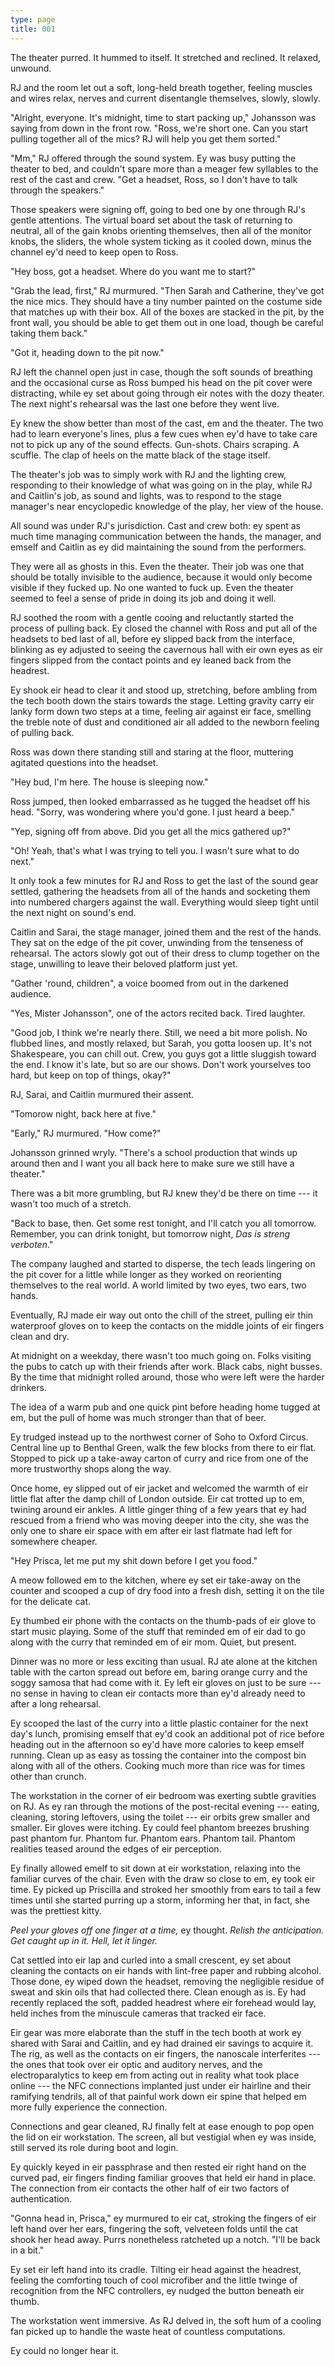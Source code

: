 ```yaml
---
type: page
title: 001
---
```


The theater purred. It hummed to itself. It stretched and reclined. It relaxed, unwound.

RJ and the room let out a soft, long-held breath together, feeling muscles and wires relax, nerves and current disentangle themselves, slowly, slowly.

"Alright, everyone. It's midnight, time to start packing up," Johansson was saying from down in the front row. "Ross, we're short one. Can you start pulling together all of the mics? RJ will help you get them sorted."

"Mm," RJ offered through the sound system. Ey was busy putting the theater to bed, and couldn't spare more than a meager few syllables to the rest of the cast and crew. "Get a headset, Ross, so I don't have to talk through the speakers."

Those speakers were signing off, going to bed one by one through RJ's gentle attentions. The virtual board set about the task of returning to neutral, all of the gain knobs orienting themselves, then all of the monitor knobs, the sliders, the whole system ticking as it cooled down, minus the channel ey'd need to keep open to Ross.

"Hey boss, got a headset. Where do you want me to start?"

"Grab the lead, first," RJ murmured. "Then Sarah and Catherine, they've got the nice mics. They should have a tiny number painted on the costume side that matches up with their box. All of the boxes are stacked in the pit, by the front wall, you should be able to get them out in one load, though be careful taking them back."

"Got it, heading down to the pit now."

RJ left the channel open just in case, though the soft sounds of breathing and the occasional curse as Ross bumped his head on the pit cover were distracting, while ey set about going through eir notes with the dozy theater. The next night's rehearsal was the last one before they went live.

Ey knew the show better than most of the cast, em and the theater. The two had to learn everyone's lines, plus a few cues when ey'd have to take care not to pick up any of the sound effects. Gun-shots. Chairs scraping. A scuffle. The clap of heels on the matte black of the stage itself.

The theater's job was to simply work with RJ and the lighting crew, responding to their knowledge of what was going on in the play, while RJ and Caitlin's job, as sound and lights, was to respond to the stage manager's near encyclopedic knowledge of the play, her view of the house.

All sound was under RJ's jurisdiction. Cast and crew both: ey spent as much time managing communication between the hands, the manager, and emself and Caitlin as ey did maintaining the sound from the performers.

They were all as ghosts in this. Even the theater. Their job was one that should be totally invisible to the audience, because it would only become visible if they fucked up. No one wanted to fuck up. Even the theater seemed to feel a sense of pride in doing its job and doing it well.

RJ soothed the room with a gentle cooing and reluctantly started the process of pulling back. Ey closed the channel with Ross and put all of the headsets to bed last of all, before ey slipped back from the interface, blinking as ey adjusted to seeing the cavernous hall with eir own eyes as eir fingers slipped from the contact points and ey leaned back from the headrest.

Ey shook eir head to clear it and stood up, stretching, before ambling from the tech booth down the stairs towards the stage. Letting gravity carry eir lanky form down two steps at a time, feeling air against eir face, smelling the treble note of dust and conditioned air all added to the newborn feeling of pulling back.

Ross was down there standing still and staring at the floor, muttering agitated questions into the headset.

"Hey bud, I'm here. The house is sleeping now."

Ross jumped, then looked embarrassed as he tugged the headset off his head. "Sorry, was wondering where you'd gone. I just heard a beep."

"Yep, signing off from above. Did you get all the mics gathered up?"

"Oh! Yeah, that's what I was trying to tell you. I wasn't sure what to do next."

It only took a few minutes for RJ and Ross to get the last of the sound gear settled, gathering the headsets from all of the hands and socketing them into numbered chargers against the wall. Everything would sleep tight until the next night on sound's end.

Caitlin and Sarai, the stage manager, joined them and the rest of the hands. They sat on the edge of the pit cover, unwinding from the tenseness of rehearsal. The actors slowly got out of their dress to clump together on the stage, unwilling to leave their beloved platform just yet.

"Gather 'round, children", a voice boomed from out in the darkened audience.

"Yes, Mister Johansson", one of the actors recited back. Tired laughter.

"Good job, I think we're nearly there. Still, we need a bit more polish. No flubbed lines, and mostly relaxed, but Sarah, you gotta loosen up. It's not Shakespeare, you can chill out. Crew, you guys got a little sluggish toward the end. I know it's late, but so are our shows. Don't work yourselves too hard, but keep on top of things, okay?"

RJ, Sarai, and Caitlin murmured their assent.

"Tomorow night, back here at five."

"Early," RJ murmured. "How come?"

Johansson grinned wryly. "There's a school production that winds up around then and I want you all back here to make sure we still have a theater."

There was a bit more grumbling, but RJ knew they'd be there on time --- it wasn't too much of a stretch.

"Back to base, then. Get some rest tonight, and I'll catch you all tomorrow. Remember, you can drink tonight, but tomorrow night, *Das is streng verboten*."

The company laughed and started to disperse, the tech leads lingering on the pit cover for a little while longer as they worked on reorienting themselves to the real world. A world limited by two eyes, two ears, two hands.

Eventually, RJ made eir way out onto the chill of the street, pulling eir thin waterproof gloves on to keep the contacts on the middle joints of eir fingers clean and dry.

At midnight on a weekday, there wasn't too much going on. Folks visiting the pubs to catch up with their friends after work. Black cabs, night busses. By the time that midnight rolled around, those who were left were the harder drinkers.

The idea of a warm pub and one quick pint before heading home tugged at em, but the pull of home was much stronger than that of beer.

Ey trudged instead up to the northwest corner of Soho to Oxford Circus. Central line up to Benthal Green, walk the few blocks from there to eir flat. Stopped to pick up a take-away carton of curry and rice from one of the more trustworthy shops along the way.

Once home, ey slipped out of eir jacket and welcomed the warmth of eir little flat after the damp chill of London outside. Eir cat trotted up to em, twining around eir ankles. A little ginger thing of a few years that ey had rescued from a friend who was moving deeper into the city, she was the only one to share eir space with em after eir last flatmate had left for somewhere cheaper.

"Hey Prisca, let me put my shit down before I get you food."

A meow followed em to the kitchen, where ey set eir take-away on the counter and scooped a cup of dry food into a fresh dish, setting it on the tile for the delicate cat.

Ey thumbed eir phone with the contacts on the thumb-pads of eir glove to start music playing. Some of the stuff that reminded em of eir dad to go along with the curry that reminded em of eir mom. Quiet, but present.

Dinner was no more or less exciting than usual. RJ ate alone at the kitchen table with the carton spread out before em, baring orange curry and the soggy samosa that had come with it. Ey left eir gloves on just to be sure --- no sense in having to clean eir contacts more than ey'd already need to after a long rehearsal.

Ey scooped the last of the curry into a little plastic container for the next day's lunch, promising emself that ey'd cook an additional pot of rice before heading out in the afternoon so ey'd have more calories to keep emself running. Clean up as easy as tossing the container into the compost bin along with all of the others. Cooking much more than rice was for times other than crunch.

The workstation in the corner of eir bedroom was exerting subtle gravities on RJ. As ey ran through the motions of the post-recital evening --- eating, cleaning, storing leftovers, using the toilet --- eir orbits grew smaller and smaller. Eir gloves were itching. Ey could feel phantom breezes brushing past phantom fur. Phantom fur. Phantom ears. Phantom tail. Phantom realities teased around the edges of eir perception.

Ey finally allowed emelf to sit down at eir workstation, relaxing into the familiar curves of the chair. Even with the draw so close to em, ey took eir time. Ey picked up Priscilla and stroked her smoothly from ears to tail a few times until she started purring up a storm, informing her that, in fact, she was the prettiest kitty.

*Peel your gloves off one finger at a time,* ey thought. *Relish the anticipation. Get caught up in it. Hell, let it linger.*

Cat settled into eir lap and curled into a small crescent, ey set about cleaning the contacts on eir hands with lint-free paper and rubbing alcohol. Those done, ey wiped down the headset, removing the negligible residue of sweat and skin oils that had collected there. Clean enough as is. Ey had recently replaced the soft, padded headrest where eir forehead would lay, held inches from the minuscule cameras that tracked eir face.

Eir gear was more elaborate than the stuff in the tech booth at work ey shared with Sarai and Caitlin, and ey had drained eir savings to acquire it. The rig, as well as the contacts on eir fingers, the nanoscale interferites --- the ones that took over eir optic and auditory nerves, and the electroparalytics to keep em from acting out in reality what took place online --- the NFC connections implanted just under eir hairline and their ramifying tendrils, all of that painful work down eir spine that helped em more fully experience the connection.

Connections and gear cleaned, RJ finally felt at ease enough to pop open the lid on eir workstation. The screen, all but vestigial when ey was inside, still served its role during boot and login.

Ey quickly keyed in eir passphrase and then rested eir right hand on the curved pad, eir fingers finding familiar grooves that held eir hand in place. The connection from eir contacts the other half of eir two factors of authentication.

"Gonna head in, Prisca," ey murmured to eir cat, stroking the fingers of eir left hand over her ears, fingering the soft, velveteen folds until the cat shook her head away. Purrs nonetheless ratcheted up a notch. "I'll be back in a bit."

Ey set eir left hand into its cradle. Tilting eir head against the headrest, feeling the comforting touch of cool microfiber and the little twinge of recognition from the NFC controllers, ey nudged the button beneath eir thumb.

The workstation went immersive. As RJ delved in, the soft hum of a cooling fan picked up to handle the waste heat of countless computations.

Ey could no longer hear it.
